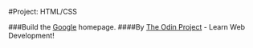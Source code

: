 #Project: HTML/CSS

###Build the [Google](https://www.google.com) homepage.
####By [The Odin Project](http://www.theodinproject.com/web-development-101/html-css) - Learn Web Development!
